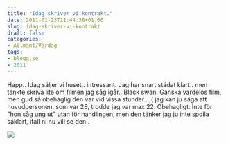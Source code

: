 ```yaml
---
title: "Idag skriver vi kontrakt."
date: 2011-01-23T11:44:38+01:00
slug: idag-skriver-vi-kontrakt
draft: false
categories:
- Allmänt/Vardag
tags:
- blogg.se
- 2011
---
```

Happ.. Idag säljer vi huset.. intressant. Jag har snart städat klart.. men tänkte skriva lite om filmen jag såg igår.. Black swan. Ganska värdelös film, men gud så obehaglig den var vid vissa stunder.. ;( jag kan ju säga att huvudpersonen, som var 28, trodde jag var max 22. Obehagligt. Inte för "hon såg ung ut" utan för handlingen, men den tänker jag ju inte spoila såklart, ifall ni nu vill se den..  
  
  
![](/assets/images/blogg.se/black-swan-movie-poster1_128679279.jpg)